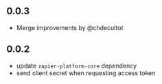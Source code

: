 ## 0.0.3

* Merge improvements by @chdecultot

## 0.0.2

* update `zapier-platform-core` dependency
* send client secret when requesting access token
